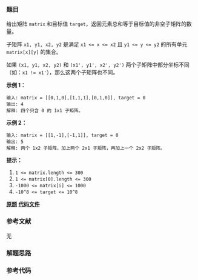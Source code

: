 ### 题目
给出矩阵 `matrix` 和目标值 `target`，返回元素总和等于目标值的非空子矩阵的数量。

子矩阵 `x1, y1, x2, y2` 是满足 `x1 <= x <= x2` 且 `y1 <= y <= y2` 的所有单元
`matrix[x][y]` 的集合。

如果 `(x1, y1, x2, y2)` 和 `(x1', y1', x2', y2')` 两个子矩阵中部分坐标不同（如：`x1 !=
x1'`），那么这两个子矩阵也不同。



**示例 1：**

    
    
    输入: matrix = [[0,1,0],[1,1,1],[0,1,0]], target = 0
    输出: 4
    解释: 四个只含 0 的 1x1 子矩阵。
    

**示例 2：**

    
    
    输入: matrix = [[1,-1],[-1,1]], target = 0
    输出: 5
    解释: 两个 1x2 子矩阵，加上两个 2x1 子矩阵，再加上一个 2x2 子矩阵。
    



****提示：****

  1. `1 <= matrix.length <= 300`
  2. `1 <= matrix[0].length <= 300`
  3. `-1000 <= matrix[i] <= 1000`
  4. `-10^8 <= target <= 10^8`

 **[原题](https://leetcode-cn.com/problems/number-of-submatrices-that-sum-to-target/)**    **[代码文件]()**


### 参考文献
无

### 解题思路




### 参考代码

```go


```




